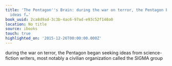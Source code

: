 ```yaml
---
title: 'The Pentagon''s Brain: during the war on terror, the Pentagon began seeking
  ideas f…'
book_uuid: 2ca8d9ad-3c3b-4ac6-97ad-e93c52f140a0
location: No title
source: ibooks
touch: true
highlighted_on: '2015-12-26T00:00:00.000Z'
---
```


during the war on terror, the Pentagon began seeking ideas from science-fiction writers, most notably a civilian organization called the SIGMA group